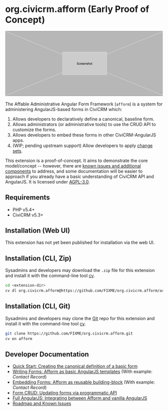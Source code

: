 # org.civicrm.afform (Early Proof of Concept)

![Screenshot](/images/screenshot.png)

The Affable Administrative Angular Form Framework (`afform`) is a system for administering AngularJS-based forms
in CiviCRM which:

1. Allows developers to declaratively define a canonical, baseline form.
2. Allows administrators (or administrative tools) to use the CRUD API to customize the forms.
3. Allows developers to embed these forms in other CiviCRM-AngularJS apps.
4. (WIP; pending upstream support) Allow developers to apply [change sets](https://docs.civicrm.org/dev/en/latest/framework/angular/changeset/).

This extension is a proof-of-concept.  It aims to demonstrate the core model/concept -- however, there are 
[known issues and additional components](docs/roadmap.md) to address, and some documentation will be easier to approach
if you already have a basic understanding of CiviCRM API and AngularJS.  It is licensed under [AGPL-3.0](LICENSE.txt).

## Requirements

* PHP v5.4+
* CiviCRM v5.3+

## Installation (Web UI)

This extension has not yet been published for installation via the web UI.

## Installation (CLI, Zip)

Sysadmins and developers may download the `.zip` file for this extension and
install it with the command-line tool [cv](https://github.com/civicrm/cv).

```bash
cd <extension-dir>
cv dl org.civicrm.afform@https://github.com/FIXME/org.civicrm.afform/archive/master.zip
```

## Installation (CLI, Git)

Sysadmins and developers may clone the [Git](https://en.wikipedia.org/wiki/Git) repo for this extension and
install it with the command-line tool [cv](https://github.com/civicrm/cv).

```bash
git clone https://github.com/FIXME/org.civicrm.afform.git
cv en afform
```

## Developer Documentation

* [Quick Start: Creating the canonical definition of a basic form](docs/quickstart.md)
* [Writing Forms: Afform as basic AngularJS templates](docs/writing.md) (With example: *Contact Record*)
* [Embedding Forms: Afform as reusable building-block](docs/embed.md) (With example: *Contact Record*)
* [Form CRUD: Updating forms via programmatic API](docs/crud.md)
* [Full AngularJS: Integrating between Afform and vanilla AngularJS](docs/angular.md)
* [Roadmap and Known Issues](docs/roadmap.md)
